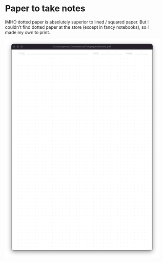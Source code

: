 # Paper to take notes

IMHO dotted paper is absolutely superior to lined / squared paper. But I
couldn't find dotted paper at the store (except in fancy notebooks), so I made
my own to print.

![dotted](r/dotted_preview.png)

